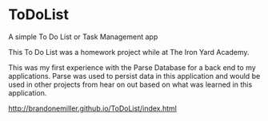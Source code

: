 ToDoList
========

A simple To Do List or Task Management app

This To Do List was a homework project while at The Iron Yard Academy.  

This was my first experience with the Parse Database for a back end to my applications.  Parse was used to persist data in this application and would be used in other projects from hear on out based on what was learned in this application.

http://brandonemiller.github.io/ToDoList/index.html
